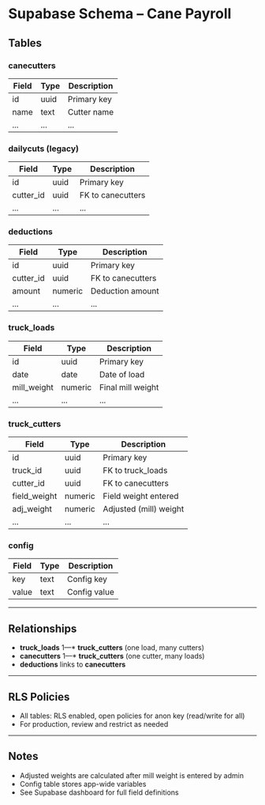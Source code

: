 # Supabase Schema – Cane Payroll

## Tables

### canecutters
| Field         | Type      | Description           |
|--------------|-----------|-----------------------|
| id           | uuid      | Primary key           |
| name         | text      | Cutter name           |
| ...          | ...       | ...                   |

### dailycuts (legacy)
| Field         | Type      | Description           |
|--------------|-----------|-----------------------|
| id           | uuid      | Primary key           |
| cutter_id    | uuid      | FK to canecutters     |
| ...          | ...       | ...                   |

### deductions
| Field         | Type      | Description           |
|--------------|-----------|-----------------------|
| id           | uuid      | Primary key           |
| cutter_id    | uuid      | FK to canecutters     |
| amount       | numeric   | Deduction amount      |
| ...          | ...       | ...                   |

### truck_loads
| Field         | Type      | Description           |
|--------------|-----------|-----------------------|
| id           | uuid      | Primary key           |
| date         | date      | Date of load          |
| mill_weight  | numeric   | Final mill weight     |
| ...          | ...       | ...                   |

### truck_cutters
| Field         | Type      | Description           |
|--------------|-----------|-----------------------|
| id           | uuid      | Primary key           |
| truck_id     | uuid      | FK to truck_loads     |
| cutter_id    | uuid      | FK to canecutters     |
| field_weight | numeric   | Field weight entered  |
| adj_weight   | numeric   | Adjusted (mill) weight|
| ...          | ...       | ...                   |

### config
| Field         | Type      | Description           |
|--------------|-----------|-----------------------|
| key          | text      | Config key            |
| value        | text      | Config value          |

---

## Relationships
- **truck_loads** 1—* **truck_cutters** (one load, many cutters)
- **canecutters** 1—* **truck_cutters** (one cutter, many loads)
- **deductions** links to **canecutters**

---

## RLS Policies
- All tables: RLS enabled, open policies for anon key (read/write for all)
- For production, review and restrict as needed

---

## Notes
- Adjusted weights are calculated after mill weight is entered by admin
- Config table stores app-wide variables
- See Supabase dashboard for full field definitions 
